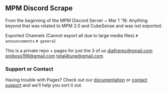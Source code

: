 ## MPM Discord Scrape

From the beginning of the MPM Discord Server ~ Mar 1 '19.
Anything beyond that was related to MPM 2.0 and CubeSense and was not exported.

Exported Channels (Cannot export all due to large media files)
`# announcements`
`# general`

This is a private repo + pages for just the 3 of us
diafiremc@gmail.com 
proboss199@gmail.com 
total4tune@gmail.com 

### Support or Contact

Having trouble with Pages? Check out our [documentation](https://docs.github.com/categories/github-pages-basics/) or [contact support](https://support.github.com/contact) and we’ll help you sort it out.
